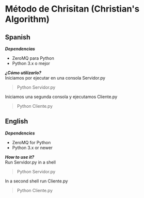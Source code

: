 # Método de Chrisitan (Christian's Algorithm)
## Spanish
***Dependencias***

 - ZeroMQ para Python
 - Python 3.x o mejor

***¿Cómo utilizarlo?*** <br>
Iniciamos por ejecutar en una consola Servidor.py
> Python Servidor.py

Iniciamos una segunda consola y ejecutamos Cliente.py
>Python Cliente.py

## English 
***Dependencies***

 - ZeroMQ for Python
 - Python 3.x or newer

***How to use it?*** <br>
Run Servidor.py in a shell
> Python Servidor.py

In a second shell run Cliente.py
>Python Cliente.py
